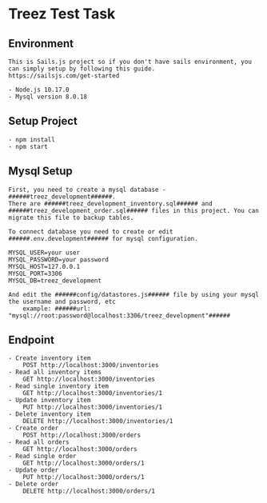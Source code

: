 # Treez Test Task

## Environment

    This is Sails.js project so if you don't have sails environment, you can simply setup by following this guide.
    https://sailsjs.com/get-started

    - Node.js 10.17.0
    - Mysql version 8.0.18

## Setup Project

    - npm install
    - npm start

## Mysql Setup

    First, you need to create a mysql database - ######treez_development######.
    There are ######treez_development_inventory.sql###### and ######treez_development_order.sql###### files in this project. You can migrate this file to backup tables.

    To connect database you need to create or edit ######.env.development###### for mysql configuration.

    MYSQL_USER=your user
    MYSQL_PASSWORD=your password
    MYSQL_HOST=127.0.0.1
    MYSQL_PORT=3306
    MYSQL_DB=treez_development

    And edit the ######config/datastores.js###### file by using your mysql the username and password, etc
        example: ######url: "mysql://root:password@localhost:3306/treez_development"######

## Endpoint

    - Create inventory item
        POST http://localhost:3000/inventories
    - Read all inventory items
        GET http://localhost:3000/inventories
    - Read single inventory item
        GET http://localhost:3000/inventories/1
    - Update inventory item
        PUT http://localhost:3000/inventories/1
    - Delete inventory item
        DELETE http://localhost:3000/inventories/1
    - Create order
        POST http://localhost:3000/orders
    - Read all orders
        GET http://localhost:3000/orders
    - Read single order
        GET http://localhost:3000/orders/1
    - Update order
        PUT http://localhost:3000/orders/1
    - Delete order
        DELETE http://localhost:3000/orders/1
